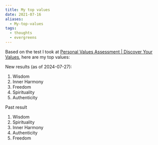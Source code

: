 ```yaml
---
title: My top values
date: 2021-07-16
aliases:
  - My-top-values
tags:
  - thoughts
  - evergreens
---
```

Based on the test I took at [Personal Values Assessment | Discover Your Values](https://personalvalu.es/), here are my top values:

New results (as of 2024-07-27):

1. Wisdom
2. Inner Harmony
3. Freedom
4. Spirituality
5. Authenticity

Past result

1. Wisdom
2. Spirituality
3. Inner Harmony
4. Authenticity
5. Freedom
